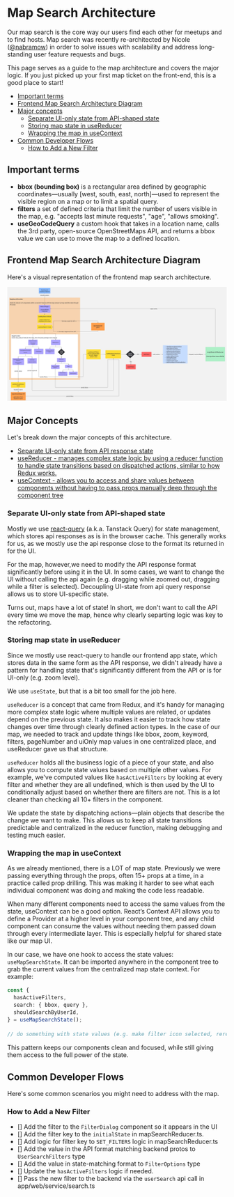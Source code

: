 # Map Search Architecture

Our map search is the core way our users find each other for meetups and to find hosts. Map search was recently re-architected by Nicole ([@nabramow](https://github.com/nabramow)) in order to solve issues with scalability and address long-standing user feature requests and bugs.

This page serves as a guide to the map architecture and covers the major logic. If you just picked up your first map ticket on the front-end, this is a good place to start!

* [Important terms](#important-terms)
* [Frontend Map Search Architecture Diagram](#frontend-map-search-architecture-diagram)
* [Major concepts](#major-concepts)
    - [Separate UI-only state from API-shaped state](#separate-ui-only-state-from-api-shaped-state)
    - [Storing map state in useReducer](#storing-map-state-in-usereducer)
    - [Wrapping the map in useContext](#wrapping-the-map-in-usecontext)
* [Common Developer Flows](#common-developer-flows)
    - [How to Add a New Filter](#how-to-add-a-new-filter)


## Important terms

- **bbox (bounding box)** is a rectangular area defined by geographic coordinates—usually [west, south, east, north]—used to represent the visible region on a map or to limit a spatial query.
- **filters** a set of defined criteria that limit the number of users visible in the map, e.g. "accepts last minute requests", "age", "allows smoking".
- **useGeoCodeQuery** a custom hook that takes in a location name, calls the 3rd party, open-source OpenStreetMaps API, and returns a bbox value we can use to move the map to a defined location.

## Frontend Map Search Architecture Diagram

Here's a visual representation of the frontend map search architecture.

![Frontend Map Search Architecture Diagram](Couchers_MapSearch_Architecture.jpg)

## Major Concepts

Let's break down the major concepts of this architecture.

- [Separate UI-only state from API response state](#separate-ui-only-state-from-api-response-state)
- [useReducer - manages complex state logic by using a reducer function to handle state transitions based on dispatched actions, similar to how Redux works.](#storing-map-state-in-usereducer)
- [useContext - allows you to access and share values between components without having to pass props manually deep through the component tree](#wrapping-the-map-in-usecontext)

### Separate UI-only state from API-shaped state

Mostly we use [react-query](https://tanstack.com/query/latest) (a.k.a. Tanstack Query) for state management, which stores api responses as is in the browser cache. This generally works for us, as we mostly use the api response close to the format its returned in for the UI.

For the map, however,we need to modify the API response format significantly before using it in the UI. In some cases, we want to change the UI without calling the api again (e.g. dragging while zoomed out, dragging while a filter is selected).
Decoupling UI-state from api query response allows us to store UI-specific state.

Turns out, maps have a lot of state! In short, we don't want to call the API every time we move the map, hence why clearly separting logic was key to the refactoring.

### Storing map state in useReducer

Since we mostly use react-query to handle our frontend app state, which stores data in the same form as the API response, we didn't already have a pattern for handling state that's significantly different from the API or is for UI-only (e.g. zoom level).

We use `useState`, but that is a bit too small for the job here.

`useReducer` is a concept that came from Redux, and it's handy for managing more complex state logic where multiple values are related, or updates depend on the previous state. It also makes it easier to track how state changes over time through clearly defined action types. In the case of our map, we needed to track and update things like bbox, zoom, keyword, filters, pageNumber and uiOnly map values in one centralized place, and useReducer gave us that structure.

`useReducer` holds all the business logic of a piece of your state, and also allows you to compute state values based on multiple other values. For example, we've computed values like `hasActiveFilters` by looking at every filter and whether they are all undefined, which is then used by the UI to conditionally adjust based on whether there are filters are not. This is a lot cleaner than checking all 10+ filters in the component.

We update the state by dispatching actions—plain objects that describe the change we want to make. This allows us to keep all state transitions predictable and centralized in the reducer function, making debugging and testing much easier.

### Wrapping the map in useContext

As we already mentioned, there is a LOT of map state. Previously we were passing everything through the props, often 15+ props at a time, in a practice called prop drilling. This was making it harder to see what each individual component was doing and making the code less readable.

When many different components need to access the same values from the state, useContext can be a good option. React’s Context API allows you to define a Provider at a higher level in your component tree, and any child component can consume the values without needing them passed down through every intermediate layer. This is especially helpful for shared state like our map UI.

In our case, we have one hook to access the state values: `useMapSearchState`. It can be imported anywhere in the component tree to grab the current values from the centralized map state context. For example:

```typescript
const {
  hasActiveFilters,
  search: { bbox, query },
  shouldSearchByUserId,
} = useMapSearchState();

// do something with state values (e.g. make filter icon selected, rerender map location, etc.)
```

This pattern keeps our components clean and focused, while still giving them access to the full power of the state.

## Common Developer Flows

Here's some common scenarios you might need to address with the map.

### How to Add a New Filter

- [] Add the filter to the `FilterDialog` component so it appears in the UI
- [] Add the filter key to the `initialState` in mapSearchReducer.ts.
- [] Add logic for filter key to `SET_FILTERS` logic in mapSearchReducer.ts
- [] Add the value in the API format matching backend protos to `UserSearchFilters` type
- [] Add the value in state-matching format to `FilterOptions` type
- [] Update the `hasActiveFilters` logic if needed.
- [] Pass the new filter to the backend via the `userSearch` api call in app/web/service/search.ts
